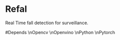 # Refal
Real Time fall detection for surveillance.

#Depends
\nOpencv
\nOpenvino
\nPython
\nPytorch

